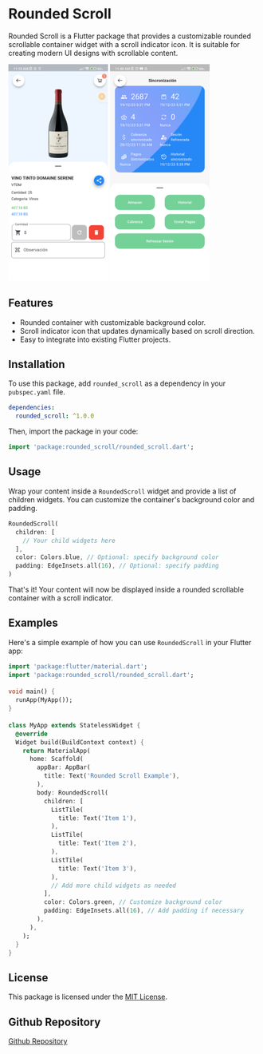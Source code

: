 # Rounded Scroll

<!-- [![Pub Version](https://img.shields.io/pub/v/rounded_scroll)](https://pub.dev/packages/rounded_scroll) -->

Rounded Scroll is a Flutter package that provides a customizable rounded scrollable container widget with a scroll indicator icon. It is suitable for creating modern UI designs with scrollable content.

<img src="screenshots/flutter_1.png" alt="real_example_1" width="200"/>
<img src="screenshots/flutter_2.png" alt="real_example_2" width="200"/>

## Features

- Rounded container with customizable background color.
- Scroll indicator icon that updates dynamically based on scroll direction.
- Easy to integrate into existing Flutter projects.

## Installation

To use this package, add `rounded_scroll` as a dependency in your `pubspec.yaml` file.

```yaml
dependencies:
  rounded_scroll: ^1.0.0
```

Then, import the package in your code:

```dart
import 'package:rounded_scroll/rounded_scroll.dart';
```

## Usage

Wrap your content inside a `RoundedScroll` widget and provide a list of children widgets. You can customize the container's background color and padding.

```dart
RoundedScroll(
  children: [
    // Your child widgets here
  ],
  color: Colors.blue, // Optional: specify background color
  padding: EdgeInsets.all(16), // Optional: specify padding
)
```

That's it! Your content will now be displayed inside a rounded scrollable container with a scroll indicator.

## Examples

Here's a simple example of how you can use `RoundedScroll` in your Flutter app:

```dart
import 'package:flutter/material.dart';
import 'package:rounded_scroll/rounded_scroll.dart';

void main() {
  runApp(MyApp());
}

class MyApp extends StatelessWidget {
  @override
  Widget build(BuildContext context) {
    return MaterialApp(
      home: Scaffold(
        appBar: AppBar(
          title: Text('Rounded Scroll Example'),
        ),
        body: RoundedScroll(
          children: [
            ListTile(
              title: Text('Item 1'),
            ),
            ListTile(
              title: Text('Item 2'),
            ),
            ListTile(
              title: Text('Item 3'),
            ),
            // Add more child widgets as needed
          ],
          color: Colors.green, // Customize background color
          padding: EdgeInsets.all(16), // Add padding if necessary
        ),
      ),
    );
  }
}
```

## License

This package is licensed under the [MIT License](LICENSE).

## Github Repository
[Github Repository](https://github.com/dylanroman03)